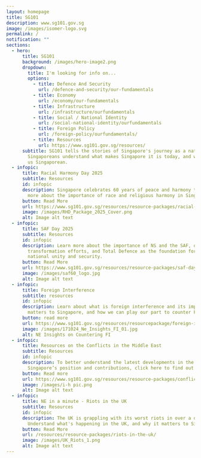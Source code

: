 ```yaml
---
layout: homepage
title: SG101
description: www.sg101.gov.sg
image: /images/isomer-logo.svg
permalink: /
notification: ""
sections:
  - hero:
      title: SG101
      background: /images/hero-image2.png
      dropdown:
        title: I'm looking for info on...
        options:
          - title: Defence And Security
            url: /defence-and-security/our-fundamentals
          - title: Economy
            url: /economy/our-fundamentals
          - title: Infrastructure
            url: /infrastructure/ourfundamentals
          - title: Social / National Identity
            url: /social-national-identity/ourfundamentals
          - title: Foreign Policy
            url: /foreign-policy/ourfundamentals/
          - title: Resources
            url: https://www.sg101.gov.sg/resources/
      subtitle: SG101 tells the stories of Singapore's journey as a nation, and helps
        Singaporeans understand what makes Singapore it is today, and what makes
        us Singaporean.
  - infopic:
      title: Racial Harmony Day 2025
      subtitle: Resources
      id: infopic
      description: Singapore celebrates 60 years of peace and harmony this year. Learn
        more about the importance of race and religious harmony in Singapore.
      button: Read More
      url: https://www.sg101.gov.sg/resources/resource-packages/racial-harmony-2025/
      image: /images/RHD_Package_2025_Cover.png
      alt: Image alt text
  - infopic:
      title: SAF Day 2025
      subtitle: Resources
      id: infopic
      description: Learn more about the importance of NS and the SAF, ongoing
        transformation efforts, and Total Defence as the foundation for our
        national unity and security.
      button: Read More
      url: https://www.sg101.gov.sg/resources/resource-packages/saf-day-2025/
      image: /images/saf60_logo.jpg
      alt: Image alt text
  - infopic:
      title: Foreign Interference
      subtitle: resources
      id: infopic
      description: Learn about what is foreign interference and its impact, why it
        matters to Singapore, and how we can play our part to counter FI.
      button: read more
      url: https://www.sg101.gov.sg/resources/resourcepackage/foreign-interference/
      image: /images/171024_Ne_Insights_FI_01.jpg
      alt: NE Insights on Countering FI
  - infopic:
      title: Resources on the Conflicts in the Middle East
      subtitle: Resources
      id: infopic
      description: To better understand the latest developments in the Middle East and
        Singapore’s position and contributions, click here to find out more.
      button: Read more
      url: https://www.sg101.gov.sg/resources/resource-packages/conflictmiddleeast/
      image: /images/i-h pic.png
      alt: Image alt text
  - infopic:
      title: NE in a minute - Riots in the UK
      subtitle: Resources
      id: infopic
      description: The UK is grappling with its worst riots in over a decade.
        Understand what's happening in the UK, and why it matters to Singapore.
      button: Read More
      url: /resources/resource-packages/riots-in-the-uk/
      image: /images/UK_Riots_1.png
      alt: Image alt text
---
```


